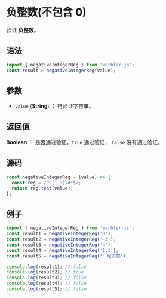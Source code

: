# 负整数(不包含 0)

验证 **负整数**。

## 语法

```js
import { negativeIntegerReg } from 'warbler-js';
const result = negativeIntegerReg(value);
```

## 参数

- `value` (**String**) ： 待验证字符串。

## 返回值

**Boolean** ： 是否通过验证，`true` 通过验证， `false` 没有通过验证。

## 源码

```js
const negativeIntegerReg = (value) => {
  const reg = /^-[1-9]\d*$/;
  return reg.test(value);
};
```

## 例子

```js
import { negativeIntegerReg } from 'warbler-js';
const result1 = negativeIntegerReg('0');
const result2 = negativeIntegerReg('-3');
const result3 = negativeIntegerReg('4');
const result4 = negativeIntegerReg('1.1');
const result5 = negativeIntegerReg('一尾流莺');

console.log(result1); // false
console.log(result2); // true
console.log(result3); // false
console.log(result4); // false
console.log(result5); // false
```
